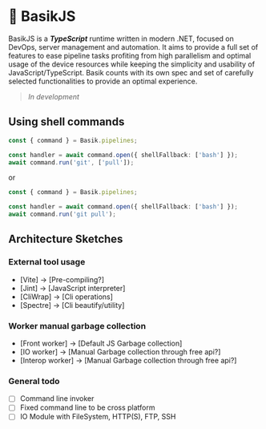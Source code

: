 # 🏹 BasikJS

BasikJS is a ***TypeScript*** runtime written in modern .NET, focused on DevOps, server management and automation. It aims to provide a full set of features to ease pipeline tasks profiting from high parallelism and optimal usage of the device resources while keeping the simplicity and usability of JavaScript/TypeScript. Basik counts with its own spec and set of carefully selected functionalities to provide an optimal experience.

> *In development*

## Using shell commands

```ts
const { command } = Basik.pipelines;

const handler = await command.open({ shellFallback: ['bash'] });
await command.run('git', ['pull']);
```

or

```ts
const { command } = Basik.pipelines;

const handler = await command.open({ shellFallback: ['bash'] });
await command.run('git pull');
```

## Architecture Sketches

### External tool usage

- [Vite] -> [Pre-compiling?]
- [Jint] -> [JavaScript interpreter]
- [CliWrap] -> [Cli operations]
- [Spectre] -> [Cli beautify/utility]

### Worker manual garbage collection

- [Front worker] -> [Default JS Garbage collection]
- [IO worker] -> [Manual Garbage collection through free api?]
- [Interop worker] -> [Manual Garbage collection through free api?]

### General todo

- [ ] Command line invoker
- [ ] Fixed command line to be cross platform
- [ ] IO Module with FileSystem, HTTP(S), FTP, SSH
